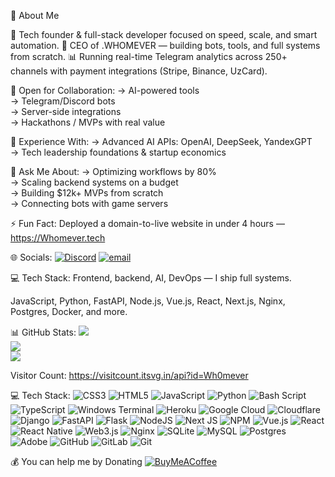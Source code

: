 💫 About Me

🚀 Tech founder & full-stack developer focused on speed, scale, and smart automation.
💼 CEO of .WHOMEVER — building bots, tools, and full systems from scratch.
📊 Running real-time Telegram analytics across 250+ channels with payment integrations (Stripe, Binance, UzCard).

🤝 Open for Collaboration:
→ AI-powered tools  
→ Telegram/Discord bots  
→ Server-side integrations  
→ Hackathons / MVPs with real value

🧠 Experience With:
→ Advanced AI APIs: OpenAI, DeepSeek, YandexGPT  
→ Tech leadership foundations & startup economics

💬 Ask Me About:
→ Optimizing workflows by 80%  
→ Scaling backend systems on a budget  
→ Building $12k+ MVPs from scratch  
→ Connecting bots with game servers

⚡ Fun Fact:
Deployed a domain-to-live website in under 4 hours — https://Whomever.tech

🌐 Socials:
[![Discord](https://img.shields.io/badge/Discord-%237289DA.svg?logo=discord&logoColor=white)](https://discord.gg/Whomever) [![email](https://img.shields.io/badge/Email-D14836?logo=gmail&logoColor=white)](mailto:samarkandking@mail.ru) 

💻 Tech Stack:
Frontend, backend, AI, DevOps — I ship full systems.

JavaScript, Python, FastAPI, Node.js, Vue.js, React, Next.js, Nginx, Postgres, Docker, and more.

📊 GitHub Stats:
![](https://github-readme-stats.vercel.app/api?username=Wh0mever&theme=dark&hide_border=false&include_all_commits=true&count_private=true)<br/>
![](https://nirzak-streak-stats.vercel.app/?user=Wh0mever&theme=dark&hide_border=false)<br/>
![](https://github-readme-stats.vercel.app/api/top-langs/?username=Wh0mever&theme=dark&hide_border=false&include_all_commits=true&count_private=true&layout=compact)

Visitor Count: https://visitcount.itsvg.in/api?id=Wh0mever

💻 Tech Stack:
![CSS3](https://img.shields.io/badge/css3-%231572B6.svg?style=for-the-badge&logo=css3&logoColor=white) ![HTML5](https://img.shields.io/badge/html5-%23E34F26.svg?style=for-the-badge&logo=html5&logoColor=white) ![JavaScript](https://img.shields.io/badge/javascript-%23323330.svg?style=for-the-badge&logo=javascript&logoColor=%23F7DF1E) ![Python](https://img.shields.io/badge/python-3670A0?style=for-the-badge&logo=python&logoColor=ffdd54) ![Bash Script](https://img.shields.io/badge/bash_script-%23121011.svg?style=for-the-badge&logo=gnu-bash&logoColor=white) ![TypeScript](https://img.shields.io/badge/typescript-%23007ACC.svg?style=for-the-badge&logo=typescript&logoColor=white) ![Windows Terminal](https://img.shields.io/badge/Windows%20Terminal-%234D4D4D.svg?style=for-the-badge&logo=windows-terminal&logoColor=white) ![Heroku](https://img.shields.io/badge/heroku-%23430098.svg?style=for-the-badge&logo=heroku&logoColor=white) ![Google Cloud](https://img.shields.io/badge/GoogleCloud-%234285F4.svg?style=for-the-badge&logo=google-cloud&logoColor=white) ![Cloudflare](https://img.shields.io/badge/Cloudflare-F38020?style=for-the-badge&logo=Cloudflare&logoColor=white) ![Django](https://img.shields.io/badge/django-%23092E20.svg?style=for-the-badge&logo=django&logoColor=white) ![FastAPI](https://img.shields.io/badge/FastAPI-005571?style=for-the-badge&logo=fastapi) ![Flask](https://img.shields.io/badge/flask-%23000.svg?style=for-the-badge&logo=flask&logoColor=white) ![NodeJS](https://img.shields.io/badge/node.js-6DA55F?style=for-the-badge&logo=node.js&logoColor=white) ![Next JS](https://img.shields.io/badge/Next-black?style=for-the-badge&logo=next.js&logoColor=white) ![NPM](https://img.shields.io/badge/NPM-%23CB3837.svg?style=for-the-badge&logo=npm&logoColor=white) ![Vue.js](https://img.shields.io/badge/vue.js-%2335495e.svg?style=for-the-badge&logo=vuedotjs&logoColor=%234FC08D) ![React](https://img.shields.io/badge/react-%2320232a.svg?style=for-the-badge&logo=react&logoColor=%2361DAFB) ![React Native](https://img.shields.io/badge/react_native-%2320232a.svg?style=for-the-badge&logo=react&logoColor=%2361DAFB) ![Web3.js](https://img.shields.io/badge/web3.js-F16822?style=for-the-badge&logo=web3.js&logoColor=white) ![Nginx](https://img.shields.io/badge/nginx-%23009639.svg?style=for-the-badge&logo=nginx&logoColor=white) ![SQLite](https://img.shields.io/badge/sqlite-%2307405e.svg?style=for-the-badge&logo=sqlite&logoColor=white) ![MySQL](https://img.shields.io/badge/mysql-4479A1.svg?style=for-the-badge&logo=mysql&logoColor=white) ![Postgres](https://img.shields.io/badge/postgres-%23316192.svg?style=for-the-badge&logo=postgresql&logoColor=white) ![Adobe](https://img.shields.io/badge/adobe-%23FF0000.svg?style=for-the-badge&logo=adobe&logoColor=white) ![GitHub](https://img.shields.io/badge/github-%23121011.svg?style=for-the-badge&logo=github&logoColor=white) ![GitLab](https://img.shields.io/badge/gitlab-%23181717.svg?style=for-the-badge&logo=gitlab&logoColor=white) ![Git](https://img.shields.io/badge/git-%23F05033.svg?style=for-the-badge&logo=git&logoColor=white)

  💰 You can help me by Donating
  [![BuyMeACoffee](https://img.shields.io/badge/Buy%20Me%20a%20Coffee-ffdd00?style=for-the-badge&logo=buy-me-a-coffee&logoColor=black)](https://buymeacoffee.com/Whomever) 





